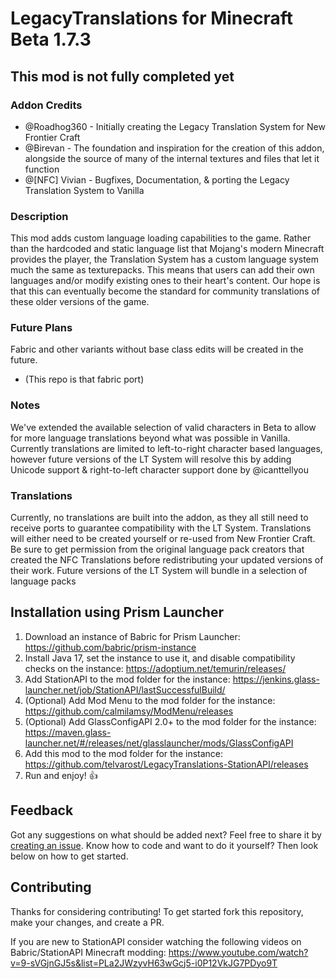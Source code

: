 # LegacyTranslations for Minecraft Beta 1.7.3

## This mod is not fully completed yet

### Addon Credits
* @Roadhog360 - Initially creating the Legacy Translation System for New Frontier Craft
* @Birevan - The foundation and inspiration for the creation of this addon, alongside the source of many of the internal textures and files that let it function
* @[NFC] Vivian -  Bugfixes, Documentation, & porting the Legacy Translation System to Vanilla

### Description
This mod adds custom language loading capabilities to the game. Rather than the hardcoded and static language list that Mojang's modern Minecraft provides the player, the Translation System has a custom language system much the same as texturepacks. This means that users can add their own languages and/or modify existing ones to their heart's content. Our hope is that this can eventually become the standard for community translations of these older versions of the game.

### Future Plans
Fabric and other variants without base class edits will be created in the future.
* (This repo is that fabric port)

### Notes
We've extended the available selection of valid characters in Beta to allow for more language translations beyond what was possible in Vanilla. Currently translations are limited to left-to-right character based languages, however future versions of the LT System will resolve this by adding Unicode support & right-to-left character support done by @icanttellyou

### Translations
Currently, no translations are built into the addon, as they all still need to receive ports to guarantee compatibility with the LT System. Translations will either need to be created yourself or re-used from New Frontier Craft. Be sure to get permission from the original language pack creators that created the NFC Translations before redistributing your updated versions of their work. Future versions of the LT System will bundle in a selection of language packs

## Installation using Prism Launcher

1. Download an instance of Babric for Prism Launcher: https://github.com/babric/prism-instance
2. Install Java 17, set the instance to use it, and disable compatibility checks on the instance: https://adoptium.net/temurin/releases/
3. Add StationAPI to the mod folder for the instance: https://jenkins.glass-launcher.net/job/StationAPI/lastSuccessfulBuild/
4. (Optional) Add Mod Menu to the mod folder for the instance: https://github.com/calmilamsy/ModMenu/releases
5. (Optional) Add GlassConfigAPI 2.0+ to the mod folder for the instance: https://maven.glass-launcher.net/#/releases/net/glasslauncher/mods/GlassConfigAPI
6. Add this mod to the mod folder for the instance: https://github.com/telvarost/LegacyTranslations-StationAPI/releases
7. Run and enjoy! 👍

## Feedback

Got any suggestions on what should be added next? Feel free to share it by [creating an issue](https://github.com/telvarost/LegacyTranslations-StationAPI/issues/new). Know how to code and want to do it yourself? Then look below on how to get started.

## Contributing

Thanks for considering contributing! To get started fork this repository, make your changes, and create a PR. 

If you are new to StationAPI consider watching the following videos on Babric/StationAPI Minecraft modding: https://www.youtube.com/watch?v=9-sVGjnGJ5s&list=PLa2JWzyvH63wGcj5-i0P12VkJG7PDyo9T
